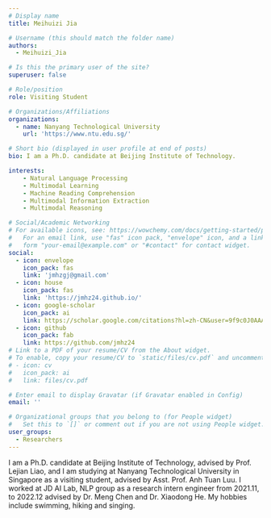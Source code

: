 ```yaml
---
# Display name
title: Meihuizi Jia

# Username (this should match the folder name)
authors:
  - Meihuizi_Jia

# Is this the primary user of the site?
superuser: false

# Role/position
role: Visiting Student

# Organizations/Affiliations
organizations:
  - name: Nanyang Technological University
    url: 'https://www.ntu.edu.sg/'

# Short bio (displayed in user profile at end of posts)
bio: I am a Ph.D. candidate at Beijing Institute of Technology.

interests:
    - Natural Language Processing
    - Multimodal Learning
    - Machine Reading Comprehension
    - Multimodal Information Extraction
    - Multimodal Reasoning

# Social/Academic Networking
# For available icons, see: https://wowchemy.com/docs/getting-started/page-builder/#icons
#   For an email link, use "fas" icon pack, "envelope" icon, and a link in the
#   form "your-email@example.com" or "#contact" for contact widget.
social:
  - icon: envelope
    icon_pack: fas
    link: 'jmhzgj@gmail.com'
  - icon: house
    icon_pack: fas
    link: 'https://jmhz24.github.io/'
  - icon: google-scholar
    icon_pack: ai
    link: https://scholar.google.com/citations?hl=zh-CN&user=9f9c0J0AAAAJ
  - icon: github
    icon_pack: fab
    link: https://github.com/jmhz24
# Link to a PDF of your resume/CV from the About widget.
# To enable, copy your resume/CV to `static/files/cv.pdf` and uncomment the lines below.
# - icon: cv
#   icon_pack: ai
#   link: files/cv.pdf

# Enter email to display Gravatar (if Gravatar enabled in Config)
email: ''

# Organizational groups that you belong to (for People widget)
#   Set this to `[]` or comment out if you are not using People widget.
user_groups:
  - Researchers
---
```


I am a Ph.D. candidate at Beijing Institute of Technology, advised by Prof. Lejian Liao, and I am studying at Nanyang Technological University in Singapore as a visiting student, advised by Asst. Prof. Anh Tuan Luu. I worked at JD AI Lab, NLP group as a research intern engineer from 2021.11, to 2022.12 advised by Dr. Meng Chen and Dr. Xiaodong He. My hobbies include swimming, hiking and singing.